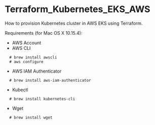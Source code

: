 # Terraform_Kubernetes_EKS_AWS
How to provision Kubernetes cluster in AWS EKS using Terraform.

Requirements (for Mac OS X 10.15.4):
- AWS Account
- AWS CLI
```
  # brew install awscli
  # aws configure
```
- AWS IAM Authenticator
```
  # brew install aws-iam-authenticator
```
- Kubectl
```
  # brew install kubernetes-cli
```
- Wget
```
  # brew install wget
```
